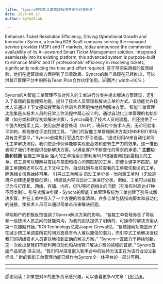 ```yaml
---
title: 'Syncro的智能工单管理解决方案已经商用化'
date: 2024-08-17
author: ByteAILab

---
```


Enhances Ticket Resolution Efficiency, Driving Operational Growth and Innovation
Syncro, a leading B2B SaaS company serving the managed service provider (MSP) and IT markets, today announced the commercial availability of its AI-powered Smart Ticket Management solution. Integrated seamlessly into its existing platform, this advanced system is purpose-built to enhance MSPs’ and IT professionals’ efficiency in resolving tickets, significantly reducing the time and effort required.
基于早期采用者的反馈经验，他们在运营效率方面得到了显着改善，Syncro的新产品现在已经推出，可以供其IT管理平台中的所有Team Plan合作伙伴使用。![图片](https://ai-techpark.com/wp-content/uploads/2024/08/Syncros-960x540.jpg){ width=60% }

---

Syncro的AI智能工单管理不仅对传入的工单进行分类并提出解决方案建议，还引入了直观的智能搜索功能，提升了技术人员管理和解决工单的方式。该功能允许技术人员通过上下文感知搜索和自然语言界面更快地找到解决方案。
智能工单管理功能集是从技术人员的日常工作流程中精心设计的。通过自动化工单管理的初始步骤（如分类和建议初始解决步骤），Syncro简化了技术人员的流程。它还提供了一个强大的搜索工具，使用自然语言处理（NLP），确保每个技术人员，无论经验水平如何，都能够在手边找到工具。
“我们的智能工单管理解决方案对MSP和IT市场具有变革意义，” Syncro首席执行官迈克尔·乔治说道。“通过利用AI来自动化和简化工单解决流程，我们使合作伙伴能够实现更高效和更有生产力的效果。这一推出表明了我们不断提供创新解决方案，以满足客户不断变化的需求的承诺。”
**主要功能和优势**
智能工单搜索
强大的工单搜索引擎利用NLP根据查询找到最相关的工单。该工具可以理解并查找与意图和核心问题匹配的工单，即使关键字不匹配。智能工单搜索还可以在上下文中工作，自动找到与当前查看的工单密切相关的工单，确保相关信息始终可用。
引导式工单解决
自动工单分类 - 当创建工单时（无论是用户创建还是警报创建），根据其内容自动对工单进行分类。例如，工单可以被标记为与打印机、网络、存储、内存、CPU等问题相关的问题（在发布时高达47种不同类别）。引导式解决步骤 - Syncro的智能工单管理系统为工单创建了引导式解决步骤，并在工单中嵌入了一个方便的检查清单。许多工单包括指向脚本和自动化的链接，使技术人员可以通过简单点击来解决问题。

早期用户的积极反馈强调了Syncro解决方案的影响。
“智能工单管理弥合了零级和一级技术人员之间的技能鸿沟，为我的团队提供了明确的、可操作的解决方案从第一次接触开始，”ROI Technology总裁Jasper Grewal说。“智能搜索功能显示了在减少跨工单调查所花时间方面具有令人难以置信的潜力，而引导式工单解决授权我们的初级技术人员更快地找到正确的解决方案。”
“Syncro一直致力于持续创新，这一次推出是我们不断利用自动化和AI增强IT解决方案的旅程的证据，” Syncro首席产品官迪·泽夫说。“我们将AI深度嵌入到平台中的独特方法正在为该行业设立新标准。”
新的智能工单管理功能已经作为Syncro全一体平台的一部分可用。

---
---
感谢阅读！如果您对AI的更多资讯感兴趣，可以查看更多AI文章：[GPTNB](https://gptnb.com)。